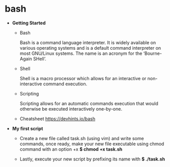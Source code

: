 # bash

- **Getting Started**
  
  - Bash
    
    Bash is a command language interpreter. It is widely available on various operating systems and is a default command interpreter on most GNU/Linux systems. The name is an acronym for the ‘Bourne-Again SHell’.
  
  - Shell
  
    Shell is a macro processor which allows for an interactive or non-interactive command execution.
    
  - Scripting
    
    Scripting allows for an automatic commands execution that would otherwise be executed interactively one-by-one.
    
  - Cheatsheet
    https://devhints.io/bash

- **My first script**
  
  - Create a new file called task.sh (using vim) and write some commands, once ready, make your new file executable using chmod command with an option +x **$ chmod +x task.sh**
  
  - Lastly, execute your new script by prefixing its name with **$ ./task.sh**
